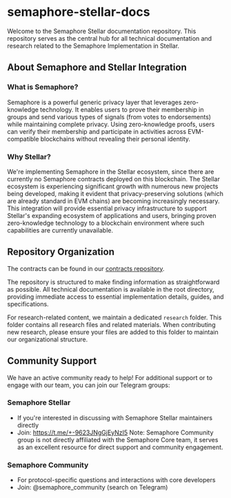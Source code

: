 # semaphore-stellar-docs

Welcome to the Semaphore Stellar documentation repository. This repository serves as the central hub for all technical documentation and research related to the Semaphore Implementation in Stellar.

## About Semaphore and Stellar Integration

### What is Semaphore?
Semaphore is a powerful generic privacy layer that leverages zero-knowledge technology. It enables users to prove their membership in groups and send various types of signals (from votes to endorsements) while maintaining complete privacy. Using zero-knowledge proofs, users can verify their membership and participate in activities across EVM-compatible blockchains without revealing their personal identity.

### Why Stellar?

We're implementing Semaphore in the Stellar ecosystem, since there are currently no Semaphore contracts deployed on this blockchain. The Stellar ecosystem is experiencing significant growth with numerous new projects being developed, making it evident that privacy-preserving solutions (which are already standard in EVM chains) are becoming increasingly necessary. This integration will provide essential privacy infrastructure to support Stellar's expanding ecosystem of applications and users, bringing proven zero-knowledge technology to a blockchain environment where such capabilities are currently unavailable.

## Repository Organization
The contracts can be found in our [contracts repository](https://github.com/ZencypherSolutions/semaphore-stellar-contracts).

The repository is structured to make finding information as straightforward as possible. All technical documentation is available in the root directory, providing immediate access to essential implementation details, guides, and specifications.

For research-related content, we maintain a dedicated `research` folder. This folder contains all research files and related materials. When contributing new research, please ensure your files are added to this folder to maintain our organizational structure.

## Community Support

We have an active community ready to help! For additional support or to engage with our team, you can join our Telegram groups:

### Semaphore Stellar
- If you're interested in discussing with Semaphore Stellar maintainers directly
- Join: https://t.me/+-9623JNgGjEyNzI5
Note: Semaphore Community group is not directly affiliated with the Semaphore Core team, it serves as an excellent resource for direct support and community engagement.

### Semaphore Community
- For protocol-specific questions and interactions with core developers
- Join: @semaphore_community (search on Telegram) 
